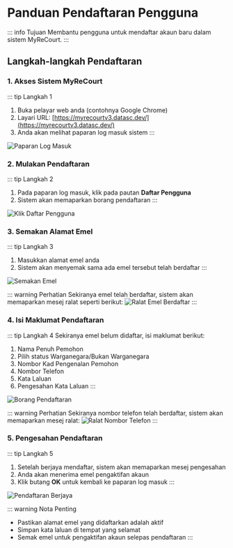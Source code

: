 # Panduan Pendaftaran Pengguna

::: info Tujuan
Membantu pengguna untuk mendaftar akaun baru dalam sistem MyReCourt.
:::

## Langkah-langkah Pendaftaran

### 1. Akses Sistem MyReCourt

::: tip Langkah 1
1. Buka pelayar web anda (contohnya Google Chrome)
2. Layari URL: [https://myrecourtv3.datasc.dev/](https://myrecourtv3.datasc.dev/)
3. Anda akan melihat paparan log masuk sistem
:::

![Paparan Log Masuk](./image/pendaftaran/image1.png)

### 2. Mulakan Pendaftaran

::: tip Langkah 2
1. Pada paparan log masuk, klik pada pautan **Daftar Pengguna**
2. Sistem akan memaparkan borang pendaftaran
:::

![Klik Daftar Pengguna](./image/pendaftaran/image2.png)

### 3. Semakan Alamat Emel

::: tip Langkah 3
1. Masukkan alamat emel anda
2. Sistem akan menyemak sama ada emel tersebut telah berdaftar
:::

![Semakan Emel](./image/pendaftaran/image3.png)

::: warning Perhatian
Sekiranya emel telah berdaftar, sistem akan memaparkan mesej ralat seperti berikut:
![Ralat Emel Berdaftar](./image/pendaftaran/image4.png)
:::

### 4. Isi Maklumat Pendaftaran

::: tip Langkah 4
Sekiranya emel belum didaftar, isi maklumat berikut:
1. Nama Penuh Pemohon
2. Pilih status Warganegara/Bukan Warganegara
3. Nombor Kad Pengenalan Pemohon
4. Nombor Telefon
5. Kata Laluan
6. Pengesahan Kata Laluan
:::

![Borang Pendaftaran](./image/pendaftaran/image5.png)

::: warning Perhatian
Sekiranya nombor telefon telah berdaftar, sistem akan memaparkan mesej ralat:
![Ralat Nombor Telefon](./image/pendaftaran/image6.png)
:::

### 5. Pengesahan Pendaftaran

::: tip Langkah 5
1. Setelah berjaya mendaftar, sistem akan memaparkan mesej pengesahan
2. Anda akan menerima emel pengaktifan akaun
3. Klik butang **OK** untuk kembali ke paparan log masuk
:::

![Pendaftaran Berjaya](./image/pendaftaran/image7.png)

::: warning Nota Penting
- Pastikan alamat emel yang didaftarkan adalah aktif
- Simpan kata laluan di tempat yang selamat
- Semak emel untuk pengaktifan akaun selepas pendaftaran
:::